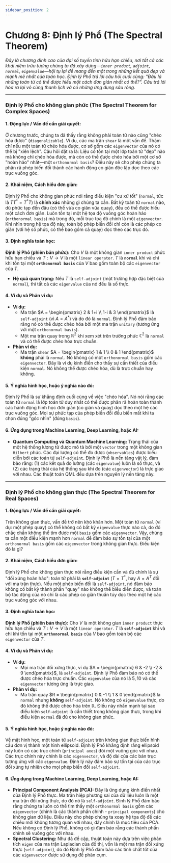 ```yaml
---
sidebar_position: 2
---
```

# Chương 8: Định lý Phổ (The Spectral Theorem)

*Đây là chương đỉnh cao của đại số tuyến tính hữu hạn chiều, nơi tất cả các khái niệm trừu tượng chúng ta đã xây dựng—`inner product`, `adjoint`, `normal`, `eigenvalue`—hội tụ lại để mang đến một trong những kết quả đẹp và mạnh mẽ nhất của toán học. Định lý Phổ trả lời câu hỏi cuối cùng: "Đâu là những toán tử có thể được hiểu một cách đơn giản nhất có thể?". Câu trả lời hóa ra lại vô cùng thanh lịch và có những ứng dụng sâu rộng.*

***

### **Định lý Phổ cho không gian phức (The Spectral Theorem for Complex Spaces)**

#### 1. Động lực / Vấn đề cần giải quyết:
Ở chương trước, chúng ta đã thấy rằng không phải toán tử nào cũng "chéo hóa được" (`diagonalizable`). Ví dụ, các ma trận `shear` là một vấn đề. Thậm chí nếu một toán tử chéo hóa được, cơ sở gồm các `eigenvector` của nó có thể bị "xiên lệch". Câu hỏi đặt ra là: Liệu có tồn tại một lớp toán tử "đẹp" nào mà không chỉ chéo hóa được, mà còn có thể được chéo hóa bởi một cơ sở "hoàn hảo" nhất—một `orthonormal basis`? Điều này sẽ cho phép chúng ta phân rã phép biến đổi thành các hành động co giãn độc lập dọc theo các trục vuông góc.

#### 2. Khái niệm, Cách hiểu đơn giản:
Định lý Phổ cho không gian phức nói rằng điều kiện "cư xử tốt" (`normal`, tức là $TT^*=T^*T$) là **chính xác** những gì chúng ta cần. Bất kỳ toán tử `normal` nào, dù phức tạp đến đâu (có thể vừa co giãn vừa quay), đều có thể được hiểu một cách đơn giản. Luôn tồn tại một hệ tọa độ vuông góc hoàn hảo (`orthonormal basis`) mà trong đó, mỗi trục tọa độ chính là một `eigenvector`. Khi nhìn trong hệ tọa độ này, toàn bộ phép biến đổi chỉ còn là các phép co giãn (với hệ số phức, có thể bao gồm cả quay) dọc theo các trục đó.

#### 3. Định nghĩa toán học:
**Định lý Phổ (phiên bản phức):** Cho $V$ là một không gian `inner product` phức hữu hạn chiều và $T: V \to V$ là một `linear operator`. $T$ là **`normal`** khi và chỉ khi tồn tại một **`orthonormal basis`** của $V$ bao gồm toàn bộ các `eigenvector` của $T$.
* **Hệ quả quan trọng:** Nếu $T$ là `self-adjoint` (một trường hợp đặc biệt của `normal`), thì tất cả các `eigenvalue` của nó đều là số thực.

#### 4. Ví dụ và Phản ví dụ:
* **Ví dụ:**
    * Ma trận $A = \begin{pmatrix} 2 & 1+i \\ 1-i & 3 \end{pmatrix}$ là `self-adjoint` (vì $A=A^*$) và do đó là `normal`. Định lý Phổ đảm bảo rằng nó có thể được chéo hóa bởi một ma trận `unitary` (tương ứng với một `orthonormal basis`).
    * Một ma trận quay trong $\mathbb{R}^2$ khi xem xét trên trường phức $\mathbb{C}^2$ là `normal` và có thể được chéo hóa trực chuẩn.
* **Phản ví dụ:**
    * Ma trận `shear` $A = \begin{pmatrix} 1 & 1 \\ 0 & 1 \end{pmatrix}$ **không** phải là `normal`. Nó không có một `orthonormal basis` gồm các `eigenvector`. Đây là ví dụ kinh điển cho thấy sự cần thiết của điều kiện `normal`. Nó không thể được chéo hóa, dù là trực chuẩn hay không.

#### 5. Ý nghĩa hình học, hoặc ý nghĩa nào đó:
Định lý Phổ là sự khẳng định cuối cùng về việc "chéo hóa". Nó nói rằng các toán tử `normal` là lớp toán tử duy nhất có thể được phân rã hoàn toàn thành các hành động hình học đơn giản (co giãn và quay) dọc theo một hệ các trục vuông góc. Mọi sự phức tạp của phép biến đổi đều biến mất khi ta chọn đúng "góc nhìn" (đúng `basis`).

#### 6. Ứng dụng trong Machine Learning, Deep Learning, hoặc AI:
* **Quantum Computing và Quantum Machine Learning:** Trạng thái của một hệ thống lượng tử được mô tả bởi một `vector` trong một không gian `Hilbert` phức. Các đại lượng có thể đo được (`observables`) được biểu diễn bởi các toán tử `self-adjoint`. Định lý Phổ là nền tảng vật lý, đảm bảo rằng: (1) các kết quả đo lường (các `eigenvalue`) luôn là số thực, và (2) các trạng thái của hệ thống sau khi đo (các `eigenvector`) là trực giao với nhau. Các thuật toán QML đều dựa trên nguyên lý nền tảng này.

***

### **Định lý Phổ cho không gian thực (The Spectral Theorem for Real Spaces)**

#### 1. Động lực / Vấn đề cần giải quyết:
Trên không gian thực, vấn đề trở nên khó khăn hơn. Một toán tử `normal` (ví dụ: một phép quay) có thể không có bất kỳ `eigenvalue` thực nào cả, do đó chắc chắn không thể tìm được một `basis` gồm các `eigenvector`. Vậy, chúng ta cần một điều kiện mạnh hơn `normal` để đảm bảo sự tồn tại của một `orthonormal basis` gồm các `eigenvector` trong không gian thực. Điều kiện đó là gì?

#### 2. Khái niệm, Cách hiểu đơn giản:
Định lý Phổ cho không gian thực nói rằng điều kiện cần và đủ chính là sự "đối xứng hoàn hảo": toán tử phải là **`self-adjoint`** ($T=T^*$, hay $A=A^T$ đối với ma trận thực). Nếu một phép biến đổi là `self-adjoint`, nó đảm bảo không có bất kỳ thành phần "quay" nào không thể biểu diễn được, và toàn bộ tác động của nó chỉ là các phép co giãn thuần túy dọc theo một hệ các trục vuông góc với nhau.

#### 3. Định nghĩa toán học:
**Định lý Phổ (phiên bản thực):** Cho $V$ là một không gian `inner product` thực hữu hạn chiều và $T: V \to V$ là một `linear operator`. $T$ là **`self-adjoint`** khi và chỉ khi tồn tại một **`orthonormal basis`** của $V$ bao gồm toàn bộ các `eigenvector` của $T$.

#### 4. Ví dụ và Phản ví dụ:
* **Ví dụ:**
    * Mọi ma trận đối xứng thực, ví dụ $A = \begin{pmatrix} 6 & -2 \\ -2 & 9 \end{pmatrix}$, là `self-adjoint`. Định lý Phổ đảm bảo nó có thể được chéo hóa trực chuẩn. Các `eigenvalue` của nó là $5, 10$ và các `eigenvector` tương ứng là trực giao.
* **Phản ví dụ:**
    * Ma trận quay $R = \begin{pmatrix} 0 & -1 \\ 1 & 0 \end{pmatrix}$ là `normal` nhưng **không** `self-adjoint`. Nó không có `eigenvalue` thực, do đó không thể được chéo hóa trên $\mathbb{R}$. Điều này nhấn mạnh tại sao điều kiện `self-adjoint` là cần thiết trong không gian thực, trong khi điều kiện `normal` đã đủ cho không gian phức.

#### 5. Ý nghĩa hình học, hoặc ý nghĩa nào đó:
Về mặt hình học, một toán tử `self-adjoint` trên không gian thực biến hình cầu đơn vị thành một hình ellipsoid. Định lý Phổ khẳng định rằng ellipsoid này luôn có các trục chính (`principal axes`) đôi một vuông góc với nhau. Các trục chính này chính là các `eigenvector`, và độ dài của các bán trục tương ứng với các `eigenvalue`. Định lý này đảm bảo sự tồn tại của các trục đối xứng tự nhiên cho mọi phép biến đổi `self-adjoint`.



#### 6. Ứng dụng trong Machine Learning, Deep Learning, hoặc AI:
* **Principal Component Analysis (PCA):** Đây là ứng dụng kinh điển nhất của Định lý Phổ thực. Ma trận hiệp phương sai của dữ liệu luôn là một ma trận đối xứng thực, do đó nó là `self-adjoint`. Định lý Phổ đảm bảo rằng chúng ta luôn có thể tìm thấy một `orthonormal basis` gồm các `eigenvector` (chính là các thành phần chính - `principal components`) cho không gian dữ liệu. Điều này cho phép chúng ta xoay hệ tọa độ để các chiều mới không tương quan với nhau, đây chính là mục tiêu của PCA. Nếu không có Định lý Phổ, không có gì đảm bảo rằng các thành phần chính sẽ vuông góc với nhau.
* **Spectral Clustering:** Như đã đề cập, thuật toán này dựa trên việc phân tích `eigen` của ma trận Laplacian của đồ thị, vốn là một ma trận đối xứng thực (`self-adjoint`), do đó Định lý Phổ đảm bảo các tính chất tốt của các `eigenvector` được sử dụng để phân cụm.